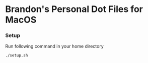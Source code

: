 # Brandon's Personal Dot Files for MacOS

### Setup

Run following command in your home directory

`./setup.sh`
